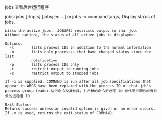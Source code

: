 jobs 查看后台运行程序

jobs: jobs [-lnprs] [jobspec ...] or jobs -x command [args]
    Display status of jobs.

    Lists the active jobs.  JOBSPEC restricts output to that job.
    Without options, the status of all active jobs is displayed.
    
    Options:
      -l        lists process IDs in addition to the normal information
      -n        lists only processes that have changed status since the last
                notification
      -p        lists process IDs only
      -r        restrict output to running jobs
      -s        restrict output to stopped jobs
    
    If -x is supplied, COMMAND is run after all job specifications that
    appear in ARGS have been replaced with the process ID of that job's
    process group leader.运行命令及其参数，并用新的命令的进程 ID 替代所匹配的原有作业的进程组 ID
    
    Exit Status:
    Returns success unless an invalid option is given or an error occurs.
    If -x is used, returns the exit status of COMMAND.